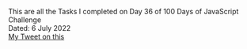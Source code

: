 This are all the Tasks I completed on Day 36 of 100 Days of JavaScript Challenge<br>
Dated: 6 July 2022<br>
[My Tweet on this](#)<br>
